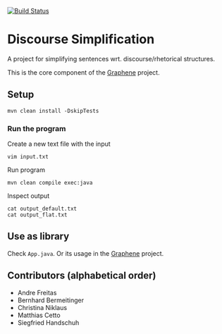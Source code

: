 [![Build Status](https://travis-ci.org/Lambda-3/DiscourseSimplification.svg?branch=master)](https://travis-ci.org/Lambda-3/DiscourseSimplification)

# Discourse Simplification

A project for simplifying sentences wrt. discourse/rhetorical structures.

This is the core component of the [Graphene](https://github.com/Lambda-3/Graphene) project.

## Setup

    mvn clean install -DskipTests

### Run the program
Create a new text file with the input

    vim input.txt
     
Run program

    mvn clean compile exec:java
    
Inspect output

    cat output_default.txt
    cat output_flat.txt

## Use as library
Check `App.java`. 
Or its usage in the [Graphene](https://github.com/Lambda-3/Graphene) project.
    
   
## Contributors (alphabetical order)
- Andre Freitas
- Bernhard Bermeitinger
- Christina Niklaus
- Matthias Cetto
- Siegfried Handschuh
